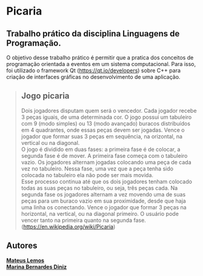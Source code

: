# Picaria

## Trabalho prático da disciplina Linguagens de Programação.

O	objetivo	desse	 trabalho	prático	é	permitir	que	a	pratica dos	conceitos	 de	 programação orientada a eventos em	um sistema	computacional. Para isso, foi utilizado	 o  framework Qt	(https://qt.io/developers) sobre	C++	para	criação	de	interfaces	gráficas	no	desenvolvimento	de	uma	aplicação.

>## Jogo picaria
>Dois	 jogadores	 disputam	 quem	será	o	vencedor.	Cada	jogador	recebe	3	peças	iguais,	de	uma	determinada	cor.	O	jogo	possui	um	tabuleiro	com	9	(modo	simples)	ou	13 (modo	avançado)	buracos	distribuídos	 em	 4	 quadrantes,	 onde	 essas	 peças	 devem	 ser	 jogadas.	 Vence	 o	jogador	que	 formar	suas	3	peças	em	sequência,	na	orizontal,	na	vertical ou	na	diagonal.</br>
>O	jogo	é	dividido	em	duas	 fases:	a	primeira	 fase	é	de	colocar,	a	segunda	fase é de	 mover.	 A	 primeira	 fase	 começa	 com	 o	 tabuleiro	 vazio.	 Os	 jogadores alternam	jogadas	colocando	uma	peça	de	cada	vez	no	tabuleiro.	Nessa	fase,	uma	vez	que	a	peça	 tenha	sido	colocada	no	 tabuleiro	ela	não	pode	ser	mais	movida.	</br>
>Esse	processo	continua	até	que os	dois	jogadores	tenham	colocado	todas	as	suas	peças	 no	 tabuleiro,	 ou	 seja,	 três	 peças	 cada.	 Na	 segunda	 fase	 os	 jogadores alternam	 a	 vez	 movendo	 uma	 de	 suas	 peças	 para	 um	 buraco	 vazio em	 sua	proximidade,	 desde	 que	 haja	 uma	 linha	 os	 conectando.	 Vence	 o	 jogador	 que 
formar	 3	 peças	 na	 horizontal,	 na	 vertical,	 ou	 na	 diagonal primeiro. O	 usuário pode	vencer	tanto	na	primeira	quanto	na	segunda	fase.</br>
(https://en.wikipedia.org/wiki/Picaria)

## Autores

[**Mateus Lemos**](https://github.com/lemonteus) </br>
[**Marina Bernardes Diniz**](https://github.com/pixel-debug)
